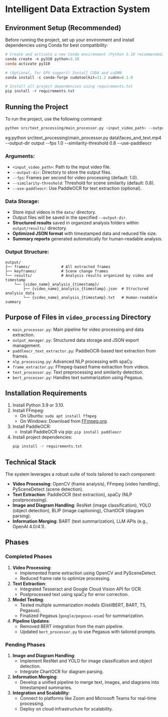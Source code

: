 # Intelligent Data Extraction System

## Environment Setup (Recommended)
Before running the project, set up your environment and install dependencies using Conda for best compatibility:

```powershell
# Create and activate a new Conda environment (Python 3.10 recommended)
conda create -n py310 python=3.10
conda activate py310

# (Optional, for GPU support) Install CUDA and cuDNN
conda install -c conda-forge cudatoolkit=11.2 cudnn=8.1.0

# Install all project dependencies using requirements.txt
pip install -r requirements.txt
```

## Running the Project
To run the project, use the following command:
```bash
python src/text_processing/main_processor.py <input_video_path> --output-dir <output_directory> --fps <frames_per_second> --similarity-threshold <threshold> --use-paddleocr
```
eg:python src\text_processing\main_processor.py data\faces_and_text.mp4 --output-dir output --fps 1.0 --similarity-threshold 0.8 --use-paddleocr

### Arguments:
- `<input_video_path>`: Path to the input video file.
- `--output-dir`: Directory to store the output files.
- `--fps`: Frames per second for video processing (default: 1.0).
- `--similarity-threshold`: Threshold for scene similarity (default: 0.8).
- `--use-paddleocr`: Use PaddleOCR for text extraction (optional).

### Data Storage:
- Store input videos in the `data/` directory.
- Output files will be saved in the specified `--output-dir`.
- **Structured results** saved in organized analysis folders within `output/results/` directory.
- **Optimized JSON format** with timestamped data and reduced file size.
- **Summary reports** generated automatically for human-readable analysis.

### Output Structure:
```
output/
├── frames/              # All extracted frames
├── keyframes/           # Scene change frames  
└── results/             # Analysis results organized by video and timestamp
    └── {video_name}_analysis_{timestamp}/
        ├── {video_name}_analysis_{timestamp}.json  # Structured analysis data
        └── {video_name}_analysis_{timestamp}.txt   # Human-readable summary
```

## Purpose of Files in `video_processing` Directory
- `main_processor.py`: Main pipeline for video processing and data extraction.
- `output_manager.py`: Structured data storage and JSON export management.
- `paddleocr_text_extractor.py`: PaddleOCR-based text extraction from frames.
- `nlp_processing.py`: Advanced NLP processing with spaCy.
- `frame_extractor.py`: FFmpeg-based frame extraction from videos.
- `text_processor.py`: Text preprocessing and similarity detection.
- `bert_processor.py`: Handles text summarization using Pegasus.

## Installation Requirements
1. Install Python 3.9 or 3.10.
2. Install FFmpeg:
   - On Ubuntu: `sudo apt install ffmpeg`
   - On Windows: Download from [FFmpeg.org](https://ffmpeg.org/).
3. Install PaddleOCR:
   - Install PaddleOCR via pip: `pip install paddleocr`
4. Install project dependencies:
   ```bash
   pip install -r requirements.txt
   ```

## Technical Stack
The system leverages a robust suite of tools tailored to each component:
- **Video Processing**: OpenCV (frame analysis), FFmpeg (video handling), PySceneDetect (scene detection).
- **Text Extraction**: PaddleOCR (text extraction), spaCy (NLP postprocessing).
- **Image and Diagram Handling**: ResNet (image classification), YOLO (object detection), BLIP (image captioning), ChartOCR (diagram parsing).
- **Information Merging**: BART (text summarization), LLM APIs (e.g., OpenAI 4.0/4.1).

## Phases
### Completed Phases
1. **Video Processing**:
   - Implemented frame extraction using OpenCV and PySceneDetect.
   - Reduced frame rate to optimize processing.
2. **Text Extraction**:
   - Integrated Tesseract and Google Cloud Vision API for OCR.
   - Postprocessed text using spaCy for error correction.
3. **Model Testing**:
   - Tested multiple summarization models (DistilBERT, BART, T5, Pegasus).
   - Finalized Pegasus (`google/pegasus-xsum`) for summarization.
4. **Pipeline Updates**:
   - Removed BERT integration from the main pipeline.
   - Updated `bert_processor.py` to use Pegasus with tailored prompts.

### Pending Phases
1. **Image and Diagram Handling**:
   - Implement ResNet and YOLO for image classification and object detection.
   - Integrate ChartOCR for diagram parsing.
2. **Information Merging**:
   - Develop a unified pipeline to merge text, images, and diagrams into timestamped summaries.
3. **Integration and Scalability**:
   - Connect to platforms like Zoom and Microsoft Teams for real-time processing.
   - Deploy on cloud infrastructure for scalability.

